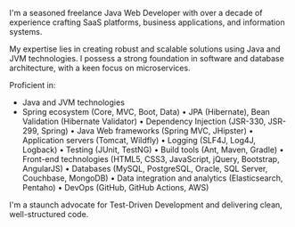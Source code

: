I'm a seasoned freelance Java Web Developer with over a decade of experience crafting SaaS platforms, business applications, and information systems.

My expertise lies in creating robust and scalable solutions using Java and JVM technologies. I possess a strong foundation in software and database architecture, with a keen focus on microservices.

Proficient in:
 * Java and JVM technologies
 * Spring ecosystem (Core, MVC, Boot, Data)
 • JPA (Hibernate), Bean Validation (Hibernate Validator)
 • Dependency Injection (JSR-330, JSR-299, Spring)
 • Java Web frameworks (Spring MVC, JHipster)
 • Application servers (Tomcat, Wildfly)
 • Logging (SLF4J, Log4J, Logback)
 • Testing (JUnit, TestNG)
 • Build tools (Ant, Maven, Gradle)
 • Front-end technologies (HTML5, CSS3, JavaScript, jQuery, Bootstrap, AngularJS)
 • Databases (MySQL, PostgreSQL, Oracle, SQL Server, Couchbase, MongoDB)
 • Data integration and analytics (Elasticsearch, Pentaho)
 • DevOps (GitHub, GitHub Actions, AWS)

I'm a staunch advocate for Test-Driven Development and delivering clean, well-structured code.
